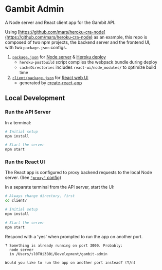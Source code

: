 # Gambit Admin

A Node server and React client app for the Gambit API.

Using [https://github.com/mars/heroku-cra-node](https://github.com/mars/heroku-cra-node) as an example, this repo is composed of two npm projects, the backend server and the frontend UI, with two `package.json` configs.

  1. [`package.json`](package.json) for [Node server](server/) & [Heroku deploy](https://devcenter.heroku.com/categories/deployment)
      * `heroku-postbuild` script compiles the webpack bundle during deploy
      * `cacheDirectories` includes `react-ui/node_modules/` to optimize build time
  2. [`client/package.json`](client/package.json) for [React web UI](react-ui/)
      * generated by [create-react-app](https://github.com/facebookincubator/create-react-app)

## Local Development

### Run the API Server

In a terminal:

```bash
# Initial setup
npm install

# Start the server
npm start
```


### Run the React UI

The React app is configured to proxy backend requests to the local Node server. (See [`"proxy"` config](client/package.json))

In a separate terminal from the API server, start the UI:

```bash
# Always change directory, first
cd client/

# Initial setup
npm install

# Start the server
npm start
```

Respond with a 'yes' when prompted to run the app on another port.
```
? Something is already running on port 3000. Probably:
  node server
  in /Users/sl0THi3B0i/Development/gambit-admin

Would you like to run the app on another port instead? (Y/n) 
```
